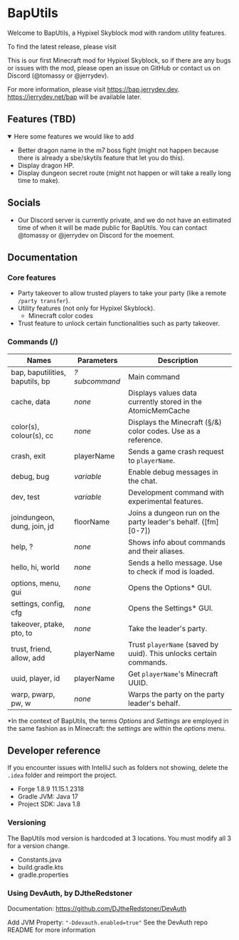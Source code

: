 # BapUtils

Welcome to BapUtils, a Hypixel Skyblock mod with random utility features.

To find the latest release, please visit

This is our first Minecraft mod for Hypixel Skyblock, so if there are any bugs or issues with the mod, please open an
issue on
GitHub or contact us on Discord (@tomassy or @jerrydev).

For more information, please visit <https://bap.jerrydev.dev>. <https://jerrydev.net/bap> will be available later.

## Features (TBD)

<details open>
  <summary>Here some features we would like to add</summary>

- Better dragon name in the m7 boss fight (might not happen because there is already a sbe/skytils feature that let you
  do this).
- Display dragon HP.
- Display dungeon secret route (might not happen or will take a really long time to make).

</details>

## Socials

- Our Discord server is currently private, and we do not have an estimated time of when it will be made public for
  BapUtils. You can contact @tomassy or @jerrydev on Discord for the moement.

## Documentation

### Core features

- Party takeover to allow trusted players to take your party (like a remote `/party transfer`).
- Utility features (not only for Hypixel Skyblock).
    - Minecraft color codes
- Trust feature to unlock certain functionalities such as party takeover.

### Commands (/)

| Names                           | Parameters    | Description                                                        |
|---------------------------------|---------------|--------------------------------------------------------------------|
| bap, baputilities, baputils, bp | *?subcommand* | Main command                                                       |
| cache, data                     | *none*        | Displays values data currently stored in the AtomicMemCache        |
| color(s), colour(s), cc         | *none*        | Displays the Minecraft (§/&) color codes. Use as a reference.      |
| crash, exit                     | playerName    | Sends a game crash request to `playerName`.                        |
| debug, bug                      | *variable*    | Enable debug messages in the chat.                                 |
| dev, test                       | *variable*    | Development command with experimental features.                    |
| joindungeon, dung, join, jd     | floorName     | Joins a dungeon run on the party leader's behalf. (\[fm]\[0-7])    |
| help, ?                         | *none*        | Shows info about commands and their aliases.                       |
| hello, hi, world                | *none*        | Sends a hello message. Use to check if mod is loaded.              |
| options, menu, gui              | *none*        | Opens the Options* GUI.                                            |
| settings, config, cfg           | *none*        | Opens the Settings* GUI.                                           |
| takeover, ptake, pto, to        | *none*        | Take the leader's party.                                           |
| trust, friend, allow, add       | playerName    | Trust `playerName` (saved by uuid). This unlocks certain commands. |
| uuid, player, id                | playerName    | Get `playerName`'s Minecraft UUID.                                 |
| warp, pwarp, pw, w              | *none*        | Warps the party on the party leader's behalf.                      |

*In the context of BapUtils, the terms *Options* and *Settings* are employed in the same fashion as in Minecraft: the
*settings* are within the *options* menu.

## Developer reference

If you encounter issues with IntelliJ such as folders not showing, delete the `.idea` folder and reimport the project.

- Forge 1.8.9 11.15.1.2318
- Gradle JVM: Java 17
- Project SDK: Java 1.8

### Versioning

The BapUtils mod version is hardcoded at 3 locations. You must modify all 3 for a version change.

- Constants.java
- build.gradle.kts
- gradle.properties

### Using DevAuth, by DJtheRedstoner

Documentation: <https://github.com/DJtheRedstoner/DevAuth>

Add JVM Property: `"-Ddevauth.enabled=true"`
See the DevAuth repo README for more information
